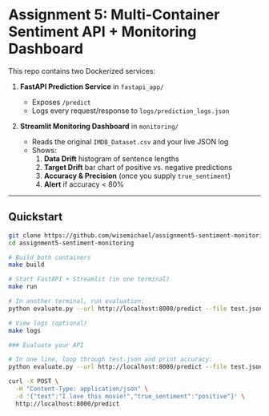 # Assignment 5: Multi-Container Sentiment API + Monitoring Dashboard

This repo contains two Dockerized services:

1. **FastAPI Prediction Service** in `fastapi_app/`  
   - Exposes `/predict`  
   - Logs every request/response to `logs/prediction_logs.json`

2. **Streamlit Monitoring Dashboard** in `monitoring/`  
   - Reads the original `IMDB_Dataset.csv` and your live JSON log  
   - Shows:
     1. **Data Drift** histogram of sentence lengths  
     2. **Target Drift** bar chart of positive vs. negative predictions  
     3. **Accuracy & Precision** (once you supply `true_sentiment`)  
     4. **Alert** if accuracy < 80%

---

## Quickstart

```bash
git clone https://github.com/wisemichael/assignment5-sentiment-monitoring.git
cd assignment5-sentiment-monitoring

# Build both containers
make build

# Start FastAPI + Streamlit (in one terminal)
make run

# In another terminal, run evaluation:
python evaluate.py --url http://localhost:8000/predict --file test.json

# View logs (optional)
make logs

### Evaluate your API

# In one line, loop through test.json and print accuracy:
python evaluate.py --url http://localhost:8000/predict --file test.json

curl -X POST \
  -H "Content-Type: application/json" \
  -d '{"text":"I love this movie!","true_sentiment":"positive"}' \
  http://localhost:8000/predict
